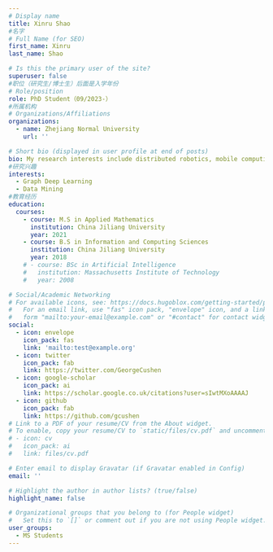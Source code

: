 ```yaml
---
# Display name
title: Xinru Shao
#名字
# Full Name (for SEO)
first_name: Xinru
last_name: Shao

# Is this the primary user of the site?
superuser: false
#职位（研究生/博士生）后面是入学年份
# Role/position
role: PhD Student（09/2023-）
#所属机构
# Organizations/Affiliations
organizations:
  - name: Zhejiang Normal University
    url: ''

# Short bio (displayed in user profile at end of posts)
bio: My research interests include distributed robotics, mobile computing and programmable matter.
#研究兴趣
interests:
  - Graph Deep Learning
  - Data Mining
#教育经历
education:
  courses:
    - course: M.S in Applied Mathematics
      institution: China Jiliang University
      year: 2021
    - course: B.S in Information and Computing Sciences
      institution: China Jiliang University
      year: 2018
    # - course: BSc in Artificial Intelligence
    #   institution: Massachusetts Institute of Technology
    #   year: 2008

# Social/Academic Networking
# For available icons, see: https://docs.hugoblox.com/getting-started/page-builder/#icons
#   For an email link, use "fas" icon pack, "envelope" icon, and a link in the
#   form "mailto:your-email@example.com" or "#contact" for contact widget.
social:
  - icon: envelope
    icon_pack: fas
    link: 'mailto:test@example.org'
  - icon: twitter
    icon_pack: fab
    link: https://twitter.com/GeorgeCushen
  - icon: google-scholar
    icon_pack: ai
    link: https://scholar.google.co.uk/citations?user=sIwtMXoAAAAJ
  - icon: github
    icon_pack: fab
    link: https://github.com/gcushen
# Link to a PDF of your resume/CV from the About widget.
# To enable, copy your resume/CV to `static/files/cv.pdf` and uncomment the lines below.
# - icon: cv
#   icon_pack: ai
#   link: files/cv.pdf

# Enter email to display Gravatar (if Gravatar enabled in Config)
email: ''

# Highlight the author in author lists? (true/false)
highlight_name: false

# Organizational groups that you belong to (for People widget)
#   Set this to `[]` or comment out if you are not using People widget.
user_groups:
  - MS Students
---
```


